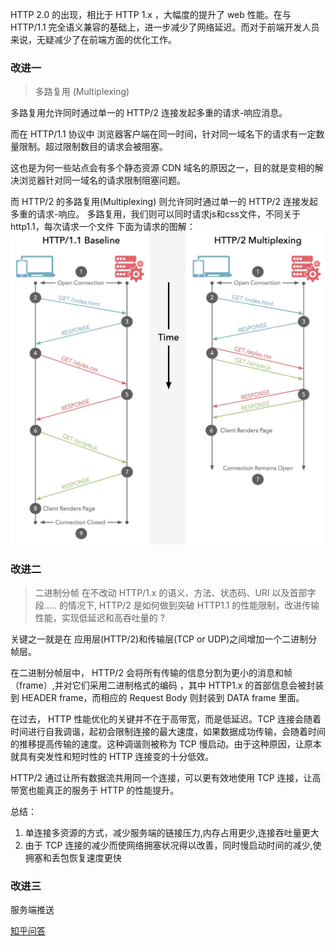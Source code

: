 HTTP 2.0 的出现，相比于 HTTP 1.x ，大幅度的提升了 web 性能。在与 HTTP/1.1 完全语义兼容的基础上，进一步减少了网络延迟。而对于前端开发人员来说，无疑减少了在前端方面的优化工作。

### 改进一
> 多路复用 (Multiplexing)

多路复用允许同时通过单一的 HTTP/2 连接发起多重的请求-响应消息。

而在 HTTP/1.1 协议中 浏览器客户端在同一时间，针对同一域名下的请求有一定数量限制。超过限制数目的请求会被阻塞。

这也是为何一些站点会有多个静态资源 CDN 域名的原因之一，目的就是变相的解决浏览器针对同一域名的请求限制阻塞问题。

而 HTTP/2 的多路复用(Multiplexing) 则允许同时通过单一的 HTTP/2 连接发起多重的请求-响应。
多路复用，我们则可以同时请求js和css文件，不同关于http1.1，每次请求一个文件
下面为请求的图解：
![http/2请求图解](./images/http2Multiplexing.jpg)

### 改进二
> 二进制分帧 
在不改动 HTTP/1.x 的语义、方法、状态码、URI 以及首部字段….. 的情况下, HTTP/2 是如何做到突破 HTTP1.1 的性能限制，改进传输性能，实现低延迟和高吞吐量的 ?

关键之一就是在 应用层(HTTP/2)和传输层(TCP or UDP)之间增加一个二进制分帧层。

在二进制分帧层中， HTTP/2 会将所有传输的信息分割为更小的消息和帧（frame）,并对它们采用二进制格式的编码 ，其中 HTTP1.x 的首部信息会被封装到 HEADER frame，而相应的 Request Body 则封装到 DATA frame 里面。

在过去， HTTP 性能优化的关键并不在于高带宽，而是低延迟。TCP 连接会随着时间进行自我调谐，起初会限制连接的最大速度，如果数据成功传输，会随着时间的推移提高传输的速度。这种调谐则被称为 TCP 慢启动。由于这种原因，让原本就具有突发性和短时性的 HTTP 连接变的十分低效。

HTTP/2 通过让所有数据流共用同一个连接，可以更有效地使用 TCP 连接，让高带宽也能真正的服务于 HTTP 的性能提升。

总结：
1. 单连接多资源的方式，减少服务端的链接压力,内存占用更少,连接吞吐量更大
2. 由于 TCP 连接的减少而使网络拥塞状况得以改善，同时慢启动时间的减少,使拥塞和丢包恢复速度更快

### 改进三
服务端推送

[知乎问答](https://www.zhihu.com/question/34074946)